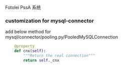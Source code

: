 Fotolei PssA 系统

### customization for mysql-connector

add below method for mysql/connector/pooling.py/PooledMySQLConnection

```python
    @property
    def cnx(self):
        """Return the real connection"""
        return self._cnx
```
